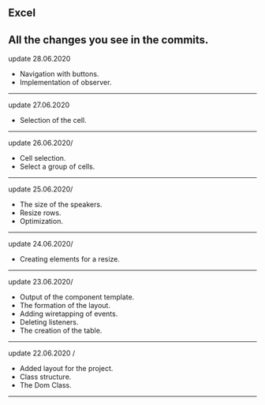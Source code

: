 Excel
---
All the changes you see in the commits.
---
update 28.06.2020
- Navigation with buttons.
- Implementation of observer.
---
update 27.06.2020
- Selection of the cell.
---
update 26.06.2020/
- Cell selection.
- Select a group of cells.
---
update 25.06.2020/
- The size of the speakers.
- Resize rows.
- Optimization.
---
update 24.06.2020/
- Creating elements for a resize.

---

update 23.06.2020/
- Output of the component template.
- The formation of the layout.
- Adding wiretapping of events.
- Deleting listeners.
- The creation of the table.
---
update 22.06.2020 /
- Added layout for the project.
- Class structure.
- The Dom Class.
---
